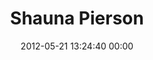---
title: "Shauna Pierson"
date: 2012-05-21 13:24:40 00:00
permalink: /neonstreetlight
twitter: ""
likes: [253,526,529]
id: 548
gravatar: "http://www.gravatar.com/avatar/20b7f20d28b82c852564aeda0cab4d69"
---